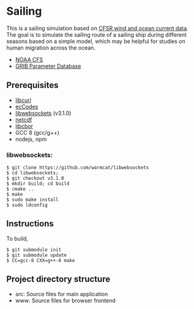 # Sailing
This is a sailing simulation based on [CFSR wind and ocean current data](https://nomads.ncdc.noaa.gov/data/). The goal is to simulate the sailing route of a sailing ship during different seasons based on a simple model, which may be helpful for studies on human migration across the ocean.

* [NOAA CFS](https://www.ncdc.noaa.gov/data-access/model-data/model-datasets/climate-forecast-system-version2-cfsv2)
* [GRIB Parameter Database](https://apps.ecmwf.int/codes/grib/param-db/)

## Prerequisites

* [libcurl](https://curl.haxx.se/libcurl/)
* [ecCodes](https://confluence.ecmwf.int//display/ECC/ecCodes+Home)
* [libwebsockets](https://libwebsockets.org/) (v3.1.0)
* [netcdf](https://www.unidata.ucar.edu/software/netcdf/)
* [libcbor](https://github.com/PJK/libcbor)
* GCC 8 (gcc/g++)
* nodejs, npm

### libwebsockets:
```console
$ git clone https://github.com/warmcat/libwebsockets
$ cd libwebsockets;
$ git checkout v3.1.0
$ mkdir build; cd build
$ cmake ..
$ make
$ sudo make install
$ sudo ldconfig
```

## Instructions

To build,
```console
$ git submodule init
$ git submodule update
$ CC=gcc-8 CXX=g++-8 make
```

## Project directory structure
* src: Source files for main application
* www: Source files for browser frontend
